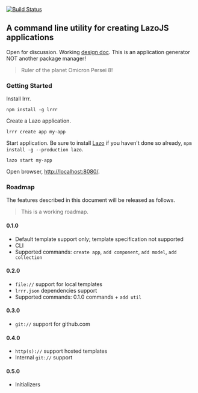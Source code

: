 [![Build Status](https://travis-ci.org/jstrimpel/lrrr.svg?branch=master)](https://travis-ci.org/jstrimpel/lrrr)

## A command line utility for creating LazoJS applications

Open for discussion. Working [design doc](https://github.com/jstrimpel/lrrr/wiki/Design-Doc). 
This is an application generator NOT another package manager!

> Ruler of the planet Omicron Persei 8!

### Getting Started

Install lrrr.
```shell
npm install -g lrrr
```

Create a Lazo application.
```shell
lrrr create app my-app
```

Start application. Be sure to install [Lazo](https://github.com/walmartlabs/lazojs) if you haven't 
done so already, `npm install -g --production lazo`.
```shell
lazo start my-app
```

Open browser, [http://localhost:8080/](http://localhost:8080/).

### Roadmap
The features described in this document will be released as follows.

> This is a working roadmap.

#### 0.1.0

* Default template support only; template specification not supported
* CLI
* Supported commands: `create app`, `add component`, `add model`, `add collection`

#### 0.2.0

* `file://` support for local templates
* `lrrr.json` dependencies support
* Supported commands: 0.1.0 commands + `add util`

#### 0.3.0

* `git://` support for github.com

#### 0.4.0

* `http(s)://` support hosted templates
* Internal `git://` support

#### 0.5.0

* Initializers
